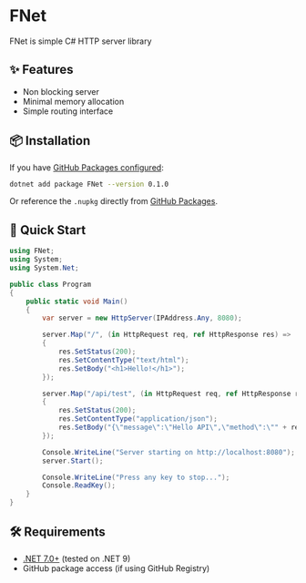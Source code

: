 # FNet

FNet is simple C# HTTP server library

## ✨ Features

- Non blocking server
- Minimal memory allocation
- Simple routing interface

## 📦 Installation

If you have [GitHub Packages configured](https://docs.github.com/en/packages/working-with-a-github-packages-registry/working-with-the-nuget-registry):

```bash
dotnet add package FNet --version 0.1.0
```

Or reference the `.nupkg` directly from [GitHub Packages](https://github.com/users/fuji-184/packages?tab=packages).

## 🚀 Quick Start

```csharp
using FNet;
using System;
using System.Net;

public class Program
{
    public static void Main()
    {
        var server = new HttpServer(IPAddress.Any, 8080);

        server.Map("/", (in HttpRequest req, ref HttpResponse res) =>
        {
            res.SetStatus(200);
            res.SetContentType("text/html");
            res.SetBody("<h1>Hello!</h1>");
        });

        server.Map("/api/test", (in HttpRequest req, ref HttpResponse res) =>
        {
            res.SetStatus(200);
            res.SetContentType("application/json");
            res.SetBody("{\"message\":\"Hello API\",\"method\":\"" + req.GetMethod() + "\"}");
        });

        Console.WriteLine("Server starting on http://localhost:8080");
        server.Start();

        Console.WriteLine("Press any key to stop...");
        Console.ReadKey();
    }
}
```

## 🛠 Requirements

- [.NET 7.0+](https://dotnet.microsoft.com/) (tested on .NET 9)
- GitHub package access (if using GitHub Registry)
